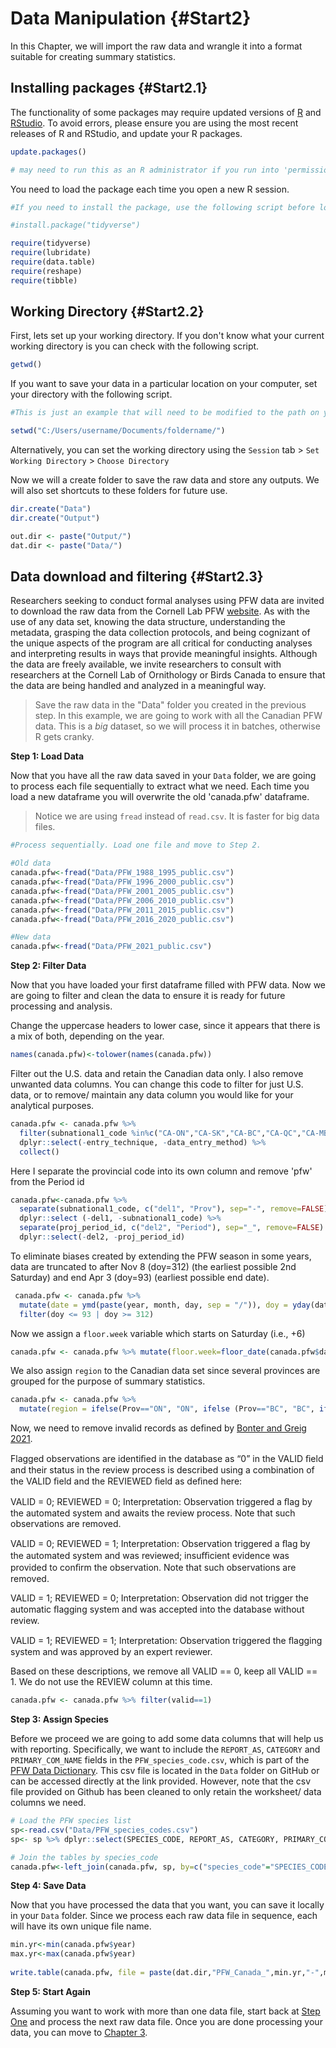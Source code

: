 # Data Manipulation {#Start2}



In this Chapter, we will import the raw data and wrangle it into a format suitable for creating summary statistics. 

## Installing packages {#Start2.1}

The functionality of some packages may require updated versions of [R](https://www.r-project.org/) and [RStudio](https://www.rstudio.com). To avoid errors, please ensure you are using the most recent releases of R and RStudio, and update your R packages.


```r
update.packages()       

# may need to run this as an R administrator if you run into 'permission denied' issues
```

You need to load the package each time you open a new R session. 


```r
#If you need to install the package, use the following script before loading the package. You only need to install the package once on your computer, and then it will always be available. For example: 

#install.package("tidyverse")

require(tidyverse)
require(lubridate)
require(data.table)
require(reshape)
require(tibble)
```

## Working Directory {#Start2.2}

First, lets set up your working directory. If you don't know what your current working directory is you can check with the following script. 


```r
getwd()
```

If you want to save your data in a particular location on your computer, set your directory with the following script. 


```r
#This is just an example that will need to be modified to the path on your computer

setwd("C:/Users/username/Documents/foldername/")
```

Alternatively, you can set the working directory using the `Session` tab > `Set Working Directory` > `Choose Directory` 

Now we will a create folder to save the raw data and store any outputs. We will also set shortcuts to these folders for future use. 


```r
dir.create("Data")
dir.create("Output")

out.dir <- paste("Output/")
dat.dir <- paste("Data/")
```

## Data download and filtering {#Start2.3}

Researchers seeking to conduct formal analyses using PFW data are invited to download the raw data from the Cornell Lab PFW [website](https://feederwatch.org/explore/raw-dataset-requests/). As with the use of any data set, knowing the data structure, understanding the metadata, grasping the data collection protocols, and being cognizant of the unique aspects of the program are all critical for conducting analyses and interpreting results in ways that provide meaningful insights. Although the data are freely available, we invite researchers to consult with researchers at the Cornell Lab of Ornithology or Birds Canada to ensure that the data are being handled and analyzed in a meaningful way.

> Save the raw data in the "Data" folder you created in the previous step. In this example, we are going to work with all the Canadian PFW data. This is a *big* dataset, so we will process it in batches, otherwise R gets cranky.

**Step 1: Load Data**

Now that you have all the raw data saved in your `Data` folder, we are going to process each file sequentially to extract what we need. Each time you load a new dataframe you will overwrite the old 'canada.pfw' dataframe. 

> Notice we are using `fread` instead of `read.csv`. It is faster for big data files. 


```r
#Process sequentially. Load one file and move to Step 2.

#Old data
canada.pfw<-fread("Data/PFW_1988_1995_public.csv")
canada.pfw<-fread("Data/PFW_1996_2000_public.csv")
canada.pfw<-fread("Data/PFW_2001_2005_public.csv")
canada.pfw<-fread("Data/PFW_2006_2010_public.csv")
canada.pfw<-fread("Data/PFW_2011_2015_public.csv")
canada.pfw<-fread("Data/PFW_2016_2020_public.csv")

#New data
canada.pfw<-fread("Data/PFW_2021_public.csv")
```

**Step 2: Filter Data** 

Now that you have loaded your first dataframe filled with PFW data. Now we are going to filter and clean the data to ensure it is ready for future processing and analysis. 

Change the uppercase headers to lower case, since it appears that there is a mix of both, depending on the year. 


```r
names(canada.pfw)<-tolower(names(canada.pfw))
```

Filter out the U.S. data and retain the Canadian data only. I also remove unwanted data columns. You can change this code to filter for just U.S. data, or to remove/ maintain any data column you would like for your analytical purposes. 


```r
canada.pfw <- canada.pfw %>% 
  filter(subnational1_code %in%c("CA-ON","CA-SK","CA-BC","CA-QC","CA-MB","CA-AB","CA-NB","CA-NS","CA-NL","CA-PE","CA-YT","CA-NT")) %>%
  dplyr::select(-entry_technique, -data_entry_method) %>% 
  collect()
```

Here I separate the provincial code into its own column and remove 'pfw' from the Period id


```r
canada.pfw<-canada.pfw %>% 
  separate(subnational1_code, c("del1", "Prov"), sep="-", remove=FALSE) %>% 
  dplyr::select (-del1, -subnational1_code) %>% 
  separate(proj_period_id, c("del2", "Period"), sep="_", remove=FALSE) %>%
  dplyr::select(-del2, -proj_period_id)
```

To eliminate biases created by extending the PFW season in some years, data are truncated to after Nov 8 (doy=312) (the earliest possible 2nd Saturday) and end Apr 3 (doy=93) (earliest possible end date). 


```r
 canada.pfw <- canada.pfw %>%
  mutate(date = ymd(paste(year, month, day, sep = "/")), doy = yday(date)) %>% 
  filter(doy <= 93 | doy >= 312)
```

Now we assign a `floor.week` variable which starts on Saturday (i.e., +6)


```r
canada.pfw <- canada.pfw %>% mutate(floor.week=floor_date(canada.pfw$date,unit="week")+6)
```

We also assign `region` to the Canadian data set since several provinces are grouped for the purpose of summary statistics. 


```r
canada.pfw <- canada.pfw %>% 
  mutate(region = ifelse(Prov=="ON", "ON", ifelse (Prov=="BC", "BC", ifelse(Prov == "AB", "PR", ifelse(Prov=="SK", "PR", ifelse(Prov=="MB", "PR", ifelse(Prov=="QC", "QC", ifelse(Prov=="NB", "AT", ifelse(Prov=="NS", "AT", ifelse(Prov=="PE", "AT", ifelse(Prov=="NL", "AT", ifelse(Prov=="YT", "North", ifelse(Prov=="NT", "North", NA)))))))))))))
```

Now, we need to remove invalid records as defined by [Bonter and Greig 2021](https://www.frontiersin.org/articles/10.3389/fevo.2021.619682/full). 

Flagged observations are identiﬁed in the database as “0” in the VALID ﬁeld and their status in the review process is described using a combination of the VALID ﬁeld and the REVIEWED ﬁeld as deﬁned here:

VALID = 0; REVIEWED = 0; Interpretation: Observation triggered a ﬂag by the automated system and awaits the review process. Note that such observations are removed.

VALID = 0; REVIEWED = 1; Interpretation: Observation triggered a ﬂag by the automated system and was reviewed; insuﬃcient evidence was provided to conﬁrm the observation. Note that such observations are removed.

VALID = 1; REVIEWED = 0; Interpretation: Observation did not trigger the automatic ﬂagging system and was accepted into the database without review.

VALID = 1; REVIEWED = 1; Interpretation: Observation triggered the ﬂagging system and was approved by an expert reviewer.

Based on these descriptions, we remove all VALID == 0, keep all VALID == 1. We do not use the REVIEW column at this time. 


```r
canada.pfw <- canada.pfw %>% filter(valid==1)
```

**Step 3: Assign Species**

Before we proceed we are going to add some data columns that will help us with reporting. Specifically, we want to include the `REPORT_AS`, `CATEGORY` and `PRIMARY_COM_NAME` fields in the `PFW_species_code.csv`, which is part of the [PFW Data Dictionary](https://drive.google.com/file/d/1kHmx2XhA2MJtEyTNMpwqTQEnoa9M7Il2/view). 
This csv file is located in the `Data` folder on GitHub or can be accessed directly at the link provided. However, note that the csv file provided on Github has been cleaned to only retain the worksheet/ data columns we need. 


```r
# Load the PFW species list
sp<-read.csv("Data/PFW_species_codes.csv")
sp<- sp %>% dplyr::select(SPECIES_CODE, REPORT_AS, CATEGORY, PRIMARY_COM_NAME)

# Join the tables by species_code
canada.pfw<-left_join(canada.pfw, sp, by=c("species_code"="SPECIES_CODE"))
```

**Step 4: Save Data**

Now that you have processed the data that you want, you can save it locally in your `Data` folder. Since we process each raw data file in sequence, each will have its own unique file name. 


```r
min.yr<-min(canada.pfw$year)
max.yr<-max(canada.pfw$year)
  
write.table(canada.pfw, file = paste(dat.dir,"PFW_Canada_",min.yr,"-",max.yr, ".csv", sep=""), row.names = FALSE, col.name = TRUE, append = FALSE, quote = FALSE, sep = ",")
```

**Step 5: Start Again**

Assuming you want to work with more than one data file, start back at [Step One](#Start2.3) and process the next raw data file. Once you are done processing your data, you can move to [Chapter 3](#Zero3).
